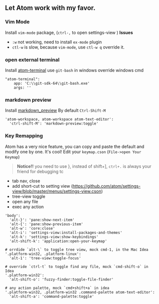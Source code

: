 ## Let Atom work with my favor.

### Vim Mode
Install `vim-mode` package, (`ctrl-,` to open settings-view )
**Issues**
* `:w` not working, need to install `ex-mode` plugin
* `ctl-w` is slow, because `vim-mode`, use `ctl-w q` override it.

### open external terminal
Install [atom-terminal](https://atom.io/packages/atom-terminal)
use `git-bash` in windows override windows cmd
```
"atom-terminal":
    app: 'C:\\git-sdk-64\\git-bash.exe'
    args: ''
```
### markdown preview
Install [markdown_preview](https://github.com/atom/markdown-preview)
By default `Ctrl-Shift-M`
```
'atom-workspace, atom-workspace atom-text-editor':
  'ctrl-shift-M': 'markdown-preview:toggle'
```

### Key Remapping
Atom has a very nice feature, you can copy and paste the default and modify one by one. It's cool!
Edit your `keymap.cson` (`File->open Your Keymap`)

> **Notice!!** you need to use }, instead of shift+], `ctrl+.` is always your friend for debugging tc

* tab nav, close
* add short-cut to setting view (https://github.com/atom/settings-view/blob/master/menus/settings-view.cson)
* tree-view toggle
* open any file
* exec any action

```
'body':
  'alt-}': 'pane:show-next-item'
  'alt-{': 'pane:show-previous-item'
  'alt-w': 'core:close'
  'alt-i': 'settings-view:install-packages-and-themes'
  'alt-k': 'settings-view:show-keybindings'
  'alt-shift-k': 'application:open-your-keymap'

# orrdide `alt-\` to toggle tree view, mock cmd-1, in the Mac Idea
'.platform-win32, .platform-linux':
  'alt-1': 'tree-view:toggle-focus'

# override `ctrl-t` to toggle find any file, mock `cmd-shift-o` in Idea
'.platform-win32':
  'alt-shift-o': 'fuzzy-finder:toggle-file-finder'

# any action palette, mock `cmd+shift+a` in idea
'.platform-win32, .platform-win32 .command-palette atom-text-editor':
  'alt-shift-a': 'command-palette:toggle'
```
